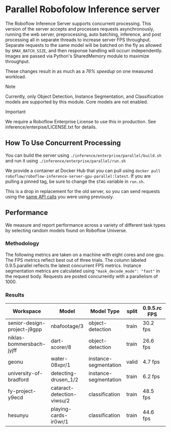 # Parallel Robofolow Inference server

The Roboflow Inference Server supports concurrent processing. This version of the server accepts and processes requests asynchronously, running the web server, preprocessing, auto batching, inference, and post processing all in separate threads to increase server FPS throughput. Separate requests to the same model will be batched on the fly as allowed by `$MAX_BATCH_SIZE`, and then response handling will occurr independently. Images are passed via Python's SharedMemory module to maximize throughput.

These changes result in as much as a *76% speedup* on one measured workload.

> [!NOTE]
> Currently, only Object Detection, Instance Segmentation, and Classification models are supported by this module. Core models are not enabled.

> [!IMPORTANT] 
> We require a Roboflow Enterprise License to use this in production. See inference/enterpise/LICENSE.txt for details.

## How To Use Concurrent Processing
You can build the server using `./inference/enterprise/parallel/build.sh` and run it using `./inference/enterprise/parallel/run.sh`

We provide a container at Docker Hub that you can pull using `docker pull roboflow/roboflow-inference-server-gpu-parallel:latest`. If you are pulling a pinned tag, be sure to change the `$TAG` variable in `run.sh`.

This is a drop in replacement for the old server, so you can send requests using the [same API calls](https://inference.roboflow.com/quickstart/http_inference/#step-2-run-inference) you were using previously.


## Performance
We measure and report performance across a variety of different task types by selecting random models found on Roboflow Universe.

### Methodology

The following metrics are taken on a machine with eight cores and one gpu. The FPS metrics reflect best out of three trials. The column labeled 0.9.5.parallel reflects the latest concurrent FPS metrics. Instance segmentation metrics are calculated using `"mask_decode_mode": "fast"` in the request body. Requests are posted concurrently with a parallelism of 1000.

### Results
| Workspace | Model | Model Type | split | 0.9.5.rc FPS| 0.9.5.parallel FPS | 0.9.5.parallel (orjson) FPS |
| ----------|------ | ----------- |------|-------------| -------------------|-----------------------------|
| senior-design-project-j9gpp | nbafootage/3| object-detection | train | 30.2 fps | 44.03 fps | 54.5 fps |
| niklas-bommersbach-jyjff   | dart-scorer/8| object-detection | train | 26.6 fps | 47.0 fps | 52.3 fps |
| geonu  | water-08xpr/1 | instance-segmentation | valid | 4.7 fps | 6.1 fps | 10.4 fps |
| university-of-bradford | detecting-drusen_1/2 | instance-segmentation | train | 6.2 fps | 7.2 fps | 10.4 fps |
| fy-project-y9ecd | cataract-detection-viwsu/2 | classification | train | 48.5 fps | 65.4 fps | 64.9 fps |
| hesunyu | playing-cards-ir0wr/1 | classification | train | 44.6 fps | 57.7 fps | 57.7 fps |